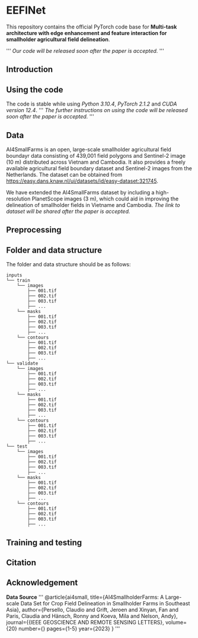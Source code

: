 # EEFINet
This repository contains the official PyTorch code base for **Multi-task architecture with edge enhancement and feature interaction for smallholder agricultural field delineation**.

'''
*Our code will be released soon after the paper is accepted.*
'''

## Introduction

## Using the code
The code is stable while using *Python 3.10.4*, *PyTorch 2.1.2* and *CUDA version 12.4*.
'''
*The further instructions on using the code will be released soon after the paper is accepted.*
'''

## Data
AI4SmallFarms is an open, large-scale smallholder agricultural field boundayr data consisting of 439,001 field polygons and Sentinel-2 image (10 m) distributed across Vietnam and Cambodia. It also provides a freely available agricultural field boundary dataset and Sentinel-2 images from the Netherlands. The dataset can be obtained from https://easy.dans.knaw.nl/ui/datasets/id/easy-dataset:321745.

We have extended the AI4SmallFarms dataset by including a high-resolution PlanetScope images (3 m), which could aid in improving the delineation of smallholder fields in Vietname and Cambodia. *The link to dataset will be shared after the paper is accepted.*

## Preprocessing

## Folder and data structure
The folder and data structure should be as follows:
```
inputs
└── train
    └── images
        ├── 001.tif
        ├── 002.tif
        ├── 003.tif
        ├── ...
    └── masks
        ├── 001.tif
        ├── 002.tif
        ├── 003.tif
        ├── ...
    └── contours
        ├── 001.tif
        ├── 002.tif
        ├── 003.tif
        ├── ...
└── validate
    └── images
        ├── 001.tif
        ├── 002.tif
        ├── 003.tif
        ├── ...
    └── masks
        ├── 001.tif
        ├── 002.tif
        ├── 003.tif
        ├── ...
    └── contours
        ├── 001.tif
        ├── 002.tif
        ├── 003.tif
        ├── ...
└── test
    └── images
        ├── 001.tif
        ├── 002.tif
        ├── 003.tif
        ├── ...
    └── masks
        ├── 001.tif
        ├── 002.tif
        ├── 003.tif
        ├── ...
    └── contours
        ├── 001.tif
        ├── 002.tif
        ├── 003.tif
        ├── ...
```

## Training and testing

## Citation


## Acknowledgement
**Data Source**
'''
@article{ai4small,
  title={AI4SmallholderFarms: A Large-scale Data Set for Crop Field Delineation in Smallholder Farms in Southeast Asia},
  author={Persello, Claudio and Grift, Jeroen and Xinyan, Fan and Paris, Claudia and Hänsch, Ronny and Koeva, Mila and Nelson, Andy},
  journal={{IEEE GEOSCIENCE AND REMOTE SENSING LETTERS},
  volume={20}
  number={}
  pages={1-5}
  year={2023}
}
'''
